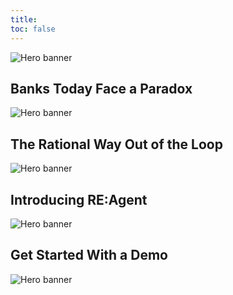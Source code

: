 ```yaml
---
title: 
toc: false
---
```


<section class="hx-w-full hx-mb-8">
  <img src="pic7.png" alt="Hero banner" class="hx-w-full hx-h-auto" />
</section>



## Banks Today Face a Paradox





<section class="hx-w-full hx-mb-8">
  <img src="pic14.png" alt="Hero banner" class="hx-w-full hx-h-auto" />
</section>




## The Rational Way Out of the Loop


<section class="hx-w-full hx-mb-8">
  <img src="pic15.png" alt="Hero banner" class="hx-w-full hx-h-auto" />
</section>



## Introducing RE:Agent

<section class="hx-w-full hx-mb-8">
  <img src="pic16.png" alt="Hero banner" class="hx-w-full hx-h-auto" />
</section>

## Get Started With a Demo

<section class="hx-w-full hx-mb-8">
  <img src="pic17.png" alt="Hero banner" class="hx-w-full hx-h-auto" />
</section>